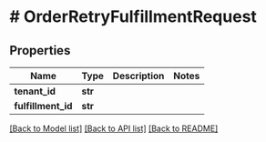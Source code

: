 # # OrderRetryFulfillmentRequest


## Properties 


Name | Type | Description | Notes
------------ | ------------- | ------------- | -------------
**tenant_id**| **str** |   |
**fulfillment_id**| **str** |   |


[[Back to Model list]](../../README.md#models) [[Back to API list]](../../README.md#endpoints) [[Back to README]](../../README.md)

